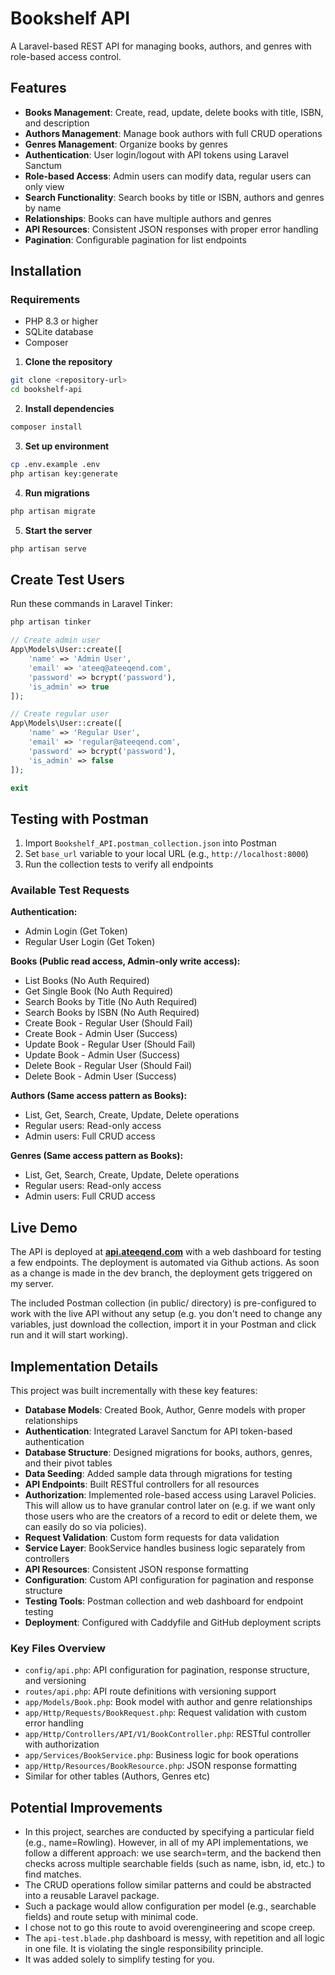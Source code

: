 # Bookshelf API

A Laravel-based REST API for managing books, authors, and genres with role-based access control.

## Features

-   **Books Management**: Create, read, update, delete books with title, ISBN, and description
-   **Authors Management**: Manage book authors with full CRUD operations
-   **Genres Management**: Organize books by genres
-   **Authentication**: User login/logout with API tokens using Laravel Sanctum
-   **Role-based Access**: Admin users can modify data, regular users can only view
-   **Search Functionality**: Search books by title or ISBN, authors and genres by name
-   **Relationships**: Books can have multiple authors and genres
-   **API Resources**: Consistent JSON responses with proper error handling
-   **Pagination**: Configurable pagination for list endpoints

## Installation

### Requirements

-   PHP 8.3 or higher
-   SQLite database
-   Composer

1. **Clone the repository**

```bash
git clone <repository-url>
cd bookshelf-api
```

2. **Install dependencies**

```bash
composer install
```

3. **Set up environment**

```bash
cp .env.example .env
php artisan key:generate
```

4. **Run migrations**

```bash
php artisan migrate
```

5. **Start the server**

```bash
php artisan serve
```

## Create Test Users

Run these commands in Laravel Tinker:

```bash
php artisan tinker
```

```php
// Create admin user
App\Models\User::create([
    'name' => 'Admin User',
    'email' => 'ateeq@ateeqend.com',
    'password' => bcrypt('password'),
    'is_admin' => true
]);

// Create regular user
App\Models\User::create([
    'name' => 'Regular User',
    'email' => 'regular@ateeqend.com',
    'password' => bcrypt('password'),
    'is_admin' => false
]);

exit
```

## Testing with Postman

1. Import `Bookshelf_API.postman_collection.json` into Postman
2. Set `base_url` variable to your local URL (e.g., `http://localhost:8000`)
3. Run the collection tests to verify all endpoints

### Available Test Requests

**Authentication:**

-   Admin Login (Get Token)
-   Regular User Login (Get Token)

**Books (Public read access, Admin-only write access):**

-   List Books (No Auth Required)
-   Get Single Book (No Auth Required)
-   Search Books by Title (No Auth Required)
-   Search Books by ISBN (No Auth Required)
-   Create Book - Regular User (Should Fail)
-   Create Book - Admin User (Success)
-   Update Book - Regular User (Should Fail)
-   Update Book - Admin User (Success)
-   Delete Book - Regular User (Should Fail)
-   Delete Book - Admin User (Success)

**Authors (Same access pattern as Books):**

-   List, Get, Search, Create, Update, Delete operations
-   Regular users: Read-only access
-   Admin users: Full CRUD access

**Genres (Same access pattern as Books):**

-   List, Get, Search, Create, Update, Delete operations
-   Regular users: Read-only access
-   Admin users: Full CRUD access

## Live Demo

The API is deployed at <a href="https://api.ateeqend.com" target="_blank">**api.ateeqend.com**</a> with a web dashboard for testing a few endpoints. The deployment is automated via Github actions. As soon as a change is made in the dev branch, the deployment gets triggered on my server.

The included Postman collection (in public/ directory) is pre-configured to work with the live API without any setup (e.g. you don't need to change any variables, just download the collection, import it in your Postman and click run and it will start working).

## Implementation Details

This project was built incrementally with these key features:

-   **Database Models**: Created Book, Author, Genre models with proper relationships
-   **Authentication**: Integrated Laravel Sanctum for API token-based authentication
-   **Database Structure**: Designed migrations for books, authors, genres, and their pivot tables
-   **Data Seeding**: Added sample data through migrations for testing
-   **API Endpoints**: Built RESTful controllers for all resources
-   **Authorization**: Implemented role-based access using Laravel Policies. This will allow us to have granular control later on (e.g. if we want only those users who are the creators of a record to edit or delete them, we can easily do so via policies).
-   **Request Validation**: Custom form requests for data validation
-   **Service Layer**: BookService handles business logic separately from controllers
-   **API Resources**: Consistent JSON response formatting
-   **Configuration**: Custom API configuration for pagination and response structure
-   **Testing Tools**: Postman collection and web dashboard for endpoint testing
-   **Deployment**: Configured with Caddyfile and GitHub deployment scripts

### Key Files Overview

-   `config/api.php`: API configuration for pagination, response structure, and versioning
-   `routes/api.php`: API route definitions with versioning support
-   `app/Models/Book.php`: Book model with author and genre relationships
-   `app/Http/Requests/BookRequest.php`: Request validation with custom error handling
-   `app/Http/Controllers/API/V1/BookController.php`: RESTful controller with authorization
-   `app/Services/BookService.php`: Business logic for book operations
-   `app/Http/Resources/BookResource.php`: JSON response formatting
-   Similar for other tables (Authors, Genres etc)

## Potential Improvements

-   In this project, searches are conducted by specifying a particular field (e.g., name=Rowling). However, in all of my API implementations, we follow a different approach: we use search=term, and the backend then checks across multiple searchable fields (such as name, isbn, id, etc.) to find matches.
-   The CRUD operations follow similar patterns and could be abstracted into a reusable Laravel package.
-   Such a package would allow configuration per model (e.g., searchable fields) and route setup with minimal code.
-   I chose not to go this route to avoid overengineering and scope creep.
-   The `api-test.blade.php` dashboard is messy, with repetition and all logic in one file. It is violating the single responsibility principle.
-   It was added solely to simplify testing for you.
